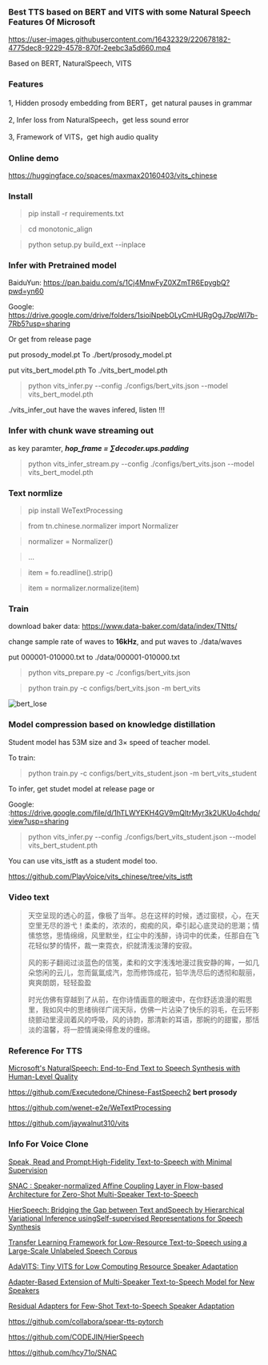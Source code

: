 ### Best TTS based on BERT and VITS with some Natural Speech Features Of Microsoft

https://user-images.githubusercontent.com/16432329/220678182-4775dec8-9229-4578-870f-2eebc3a5d660.mp4


Based on BERT, NaturalSpeech, VITS

### Features
1, Hidden prosody embedding from BERT，get natural pauses in grammar

2, Infer loss from NaturalSpeech，get less sound error

3, Framework of VITS，get high audio quality

### Online demo
https://huggingface.co/spaces/maxmax20160403/vits_chinese

### Install

> pip install -r requirements.txt

> cd monotonic_align

> python setup.py build_ext --inplace

### Infer with Pretrained model

BaiduYun: https://pan.baidu.com/s/1Cj4MnwFyZ0XZmTR6EpygbQ?pwd=yn60

Google: https://drive.google.com/drive/folders/1sioiNpebOLyCmHURgOgJ7ppWI7b-7Rb5?usp=sharing

Or get from release page

put prosody_model.pt To ./bert/prosody_model.pt

put vits_bert_model.pth To ./vits_bert_model.pth

> python vits_infer.py --config ./configs/bert_vits.json --model vits_bert_model.pth

./vits_infer_out have the waves infered, listen !!!

### Infer with chunk wave streaming out

as key paramter, ***hop_frame = ∑decoder.ups.padding***

> python vits_infer_stream.py --config ./configs/bert_vits.json --model vits_bert_model.pth

### Text normlize

> pip install WeTextProcessing

> from tn.chinese.normalizer import Normalizer

> normalizer = Normalizer()

> ...

> item = fo.readline().strip()

> item = normalizer.normalize(item)

### Train
download baker data: https://www.data-baker.com/data/index/TNtts/

change sample rate of waves to **16kHz**, and put waves to ./data/waves

put 000001-010000.txt to ./data/000001-010000.txt

> python vits_prepare.py -c ./configs/bert_vits.json

> python train.py -c configs/bert_vits.json -m bert_vits


![bert_lose](https://user-images.githubusercontent.com/16432329/220883346-c382bea2-1d2f-4a16-b797-2f9e2d2fb639.png)

### Model compression based on knowledge distillation
Student model has 53M size and 3× speed of teacher model.

To train:

> python train.py -c configs/bert_vits_student.json -m bert_vits_student

To infer, get studet model at release page or 

Google: :https://drive.google.com/file/d/1hTLWYEKH4GV9mQltrMyr3k2UKUo4chdp/view?usp=sharing

> python vits_infer.py --config ./configs/bert_vits_student.json --model vits_bert_student.pth

You can use vits_istft as a student model too.

https://github.com/PlayVoice/vits_chinese/tree/vits_istft

### Video text
> 天空呈现的透心的蓝，像极了当年。总在这样的时候，透过窗棂，心，在天空里无尽的游弋！柔柔的，浓浓的，痴痴的风，牵引起心底灵动的思潮；情愫悠悠，思情绵绵，风里默坐，红尘中的浅醉，诗词中的优柔，任那自在飞花轻似梦的情怀，裁一束霓衣，织就清浅淡薄的安寂。
> 
> 风的影子翻阅过淡蓝色的信笺，柔和的文字浅浅地漫过我安静的眸，一如几朵悠闲的云儿，忽而氤氲成汽，忽而修饰成花，铅华洗尽后的透彻和靓丽，爽爽朗朗，轻轻盈盈
> 
> 时光仿佛有穿越到了从前，在你诗情画意的眼波中，在你舒适浪漫的暇思里，我如风中的思绪徜徉广阔天际，仿佛一片沾染了快乐的羽毛，在云环影绕颤动里浸润着风的呼吸，风的诗韵，那清新的耳语，那婉约的甜蜜，那恬淡的温馨，将一腔情澜染得愈发的缠绵。

### Reference For TTS
[Microsoft's NaturalSpeech: End-to-End Text to Speech Synthesis with Human-Level Quality](https://arxiv.org/abs/2205.04421)

https://github.com/Executedone/Chinese-FastSpeech2 **bert prosody**

https://github.com/wenet-e2e/WeTextProcessing

https://github.com/jaywalnut310/vits

### Info For Voice Clone
[Speak, Read and Prompt:High-Fidelity Text-to-Speech with Minimal Supervision](https://arxiv.org/abs/2302.03540)

[SNAC : Speaker-normalized Affine Coupling Layer in Flow-based Architecture for Zero-Shot Multi-Speaker Text-to-Speech](https://arxiv.org/pdf/2211.16866.pdf)

[HierSpeech: Bridging the Gap between Text andSpeech by Hierarchical Variational Inference usingSelf-supervised Representations for Speech Synthesis](https://openreview.net/forum?id=awdyRVnfQKX)

[Transfer Learning Framework for Low-Resource Text-to-Speech using a Large-Scale Unlabeled Speech Corpus](https://github.com/hcy71o/TransferTTS)

[AdaVITS: Tiny VITS for Low Computing Resource Speaker Adaptation](https://arxiv.org/abs/2206.00208)

[Adapter-Based Extension of Multi-Speaker Text-to-Speech Model for New Speakers](https://arxiv.org/abs/2211.00585)

[Residual Adapters for Few-Shot Text-to-Speech Speaker Adaptation](https://arxiv.org/abs/2210.15868)

https://github.com/collabora/spear-tts-pytorch

https://github.com/CODEJIN/HierSpeech

https://github.com/hcy71o/SNAC
